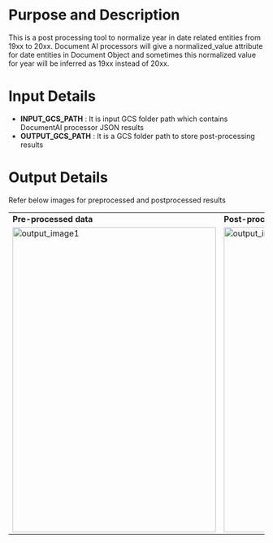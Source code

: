 # Purpose and Description
This is a post processing tool to normalize year in date related entities from 19xx to 20xx. Document AI processors will give a normalized_value attribute for date entities in Document Object and sometimes this normalized value for year will be inferred as 19xx instead of 20xx.

# Input Details
* **INPUT_GCS_PATH** : It is input GCS folder path which contains DocumentAI processor JSON results
* **OUTPUT_GCS_PATH** : It is a GCS folder path to store post-processing results

# Output Details

Refer below images for preprocessed and postprocessed results
<table>
    <tr>
        <td>
            <b>Pre-processed data</b>
        </td>
        <td>
            <b>Post-processed data</b>
        </td>
    </tr>
    <tr>
        <td>
            <img src='./images/post_processing_image.png' width=400 height=600 alt ="output_image1">
        </td>
        <td>
            <img src='./images/pre_processing_image.png' width=400 height=600 alt ="output_image2">
        </td>
    </tr>
</table>